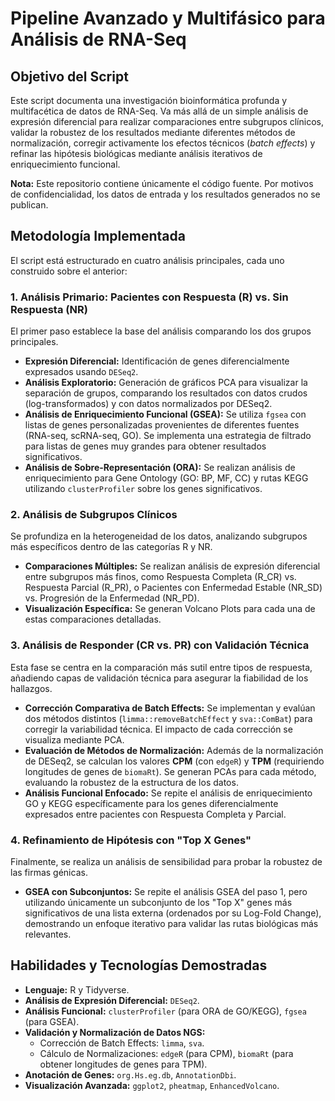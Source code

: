 # Pipeline Avanzado y Multifásico para Análisis de RNA-Seq

## Objetivo del Script

Este script documenta una investigación bioinformática profunda y multifacética de datos de RNA-Seq. Va más allá de un simple análisis de expresión diferencial para realizar comparaciones entre subgrupos clínicos, validar la robustez de los resultados mediante diferentes métodos de normalización, corregir activamente los efectos técnicos (*batch effects*) y refinar las hipótesis biológicas mediante análisis iterativos de enriquecimiento funcional.

**Nota:** Este repositorio contiene únicamente el código fuente. Por motivos de confidencialidad, los datos de entrada y los resultados generados no se publican.

## Metodología Implementada

El script está estructurado en cuatro análisis principales, cada uno construido sobre el anterior:

### 1. Análisis Primario: Pacientes con Respuesta (R) vs. Sin Respuesta (NR)

El primer paso establece la base del análisis comparando los dos grupos principales.
* **Expresión Diferencial:** Identificación de genes diferencialmente expresados usando `DESeq2`.
* **Análisis Exploratorio:** Generación de gráficos PCA para visualizar la separación de grupos, comparando los resultados con datos crudos (log-transformados) y con datos normalizados por DESeq2.
* **Análisis de Enriquecimiento Funcional (GSEA):** Se utiliza `fgsea` con listas de genes personalizadas provenientes de diferentes fuentes (RNA-seq, scRNA-seq, GO). Se implementa una estrategia de filtrado para listas de genes muy grandes para obtener resultados significativos.
* **Análisis de Sobre-Representación (ORA):** Se realizan análisis de enriquecimiento para Gene Ontology (GO: BP, MF, CC) y rutas KEGG utilizando `clusterProfiler` sobre los genes significativos.

### 2. Análisis de Subgrupos Clínicos

Se profundiza en la heterogeneidad de los datos, analizando subgrupos más específicos dentro de las categorías R y NR.
* **Comparaciones Múltiples:** Se realizan análisis de expresión diferencial entre subgrupos más finos, como Respuesta Completa (R_CR) vs. Respuesta Parcial (R_PR), o Pacientes con Enfermedad Estable (NR_SD) vs. Progresión de la Enfermedad (NR_PD).
* **Visualización Específica:** Se generan Volcano Plots para cada una de estas comparaciones detalladas.

### 3. Análisis de Responder (CR vs. PR) con Validación Técnica

Esta fase se centra en la comparación más sutil entre tipos de respuesta, añadiendo capas de validación técnica para asegurar la fiabilidad de los hallazgos.
* **Corrección Comparativa de Batch Effects:** Se implementan y evalúan dos métodos distintos (`limma::removeBatchEffect` y `sva::ComBat`) para corregir la variabilidad técnica. El impacto de cada corrección se visualiza mediante PCA.
* **Evaluación de Métodos de Normalización:** Además de la normalización de DESeq2, se calculan los valores **CPM** (con `edgeR`) y **TPM** (requiriendo longitudes de genes de `biomaRt`). Se generan PCAs para cada método, evaluando la robustez de la estructura de los datos.
* **Análisis Funcional Enfocado:** Se repite el análisis de enriquecimiento GO y KEGG específicamente para los genes diferencialmente expresados entre pacientes con Respuesta Completa y Parcial.

### 4. Refinamiento de Hipótesis con "Top X Genes"

Finalmente, se realiza un análisis de sensibilidad para probar la robustez de las firmas génicas.
* **GSEA con Subconjuntos:** Se repite el análisis GSEA del paso 1, pero utilizando únicamente un subconjunto de los "Top X" genes más significativos de una lista externa (ordenados por su Log-Fold Change), demostrando un enfoque iterativo para validar las rutas biológicas más relevantes.

## Habilidades y Tecnologías Demostradas
* **Lenguaje:** R y Tidyverse.
* **Análisis de Expresión Diferencial:** `DESeq2`.
* **Análisis Funcional:** `clusterProfiler` (para ORA de GO/KEGG), `fgsea` (para GSEA).
* **Validación y Normalización de Datos NGS:**
    * Corrección de Batch Effects: `limma`, `sva`.
    * Cálculo de Normalizaciones: `edgeR` (para CPM), `biomaRt` (para obtener longitudes de genes para TPM).
* **Anotación de Genes:** `org.Hs.eg.db`, `AnnotationDbi`.
* **Visualización Avanzada:** `ggplot2`, `pheatmap`, `EnhancedVolcano`.
